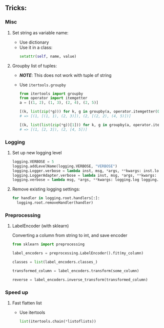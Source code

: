 ## Tricks:
### Misc

1.  Set string as variable name:
    -   Use dictionary
    -   Use it in a class:
        ```python
        setattr(self, name, value)
        ```

1.  Groupby list of tuples:

    -   **_NOTE_**: This does not work with tuple of string
    -   Use `itertools.groupby`

        ```Python
        from itertools import groupby
        from operator import itemgetter
        a = [(1, 2), (1, 3), (2, 4), (2, 5)]

        [(k, list(zip(*g))) for k, g in groupby(a, operator.itemgetter(0))]
        # => [(1, [(1, 1), (2, 3)]), (2, [(2, 2), (4, 5)])]

        [(k, list(list(zip(*g))[1])) for k, g in groupby(a, operator.itemgetter(0))]
        # => [(1, [2, 3]), (2, [4, 5])]
        ```

### Logging

1.  Set up new logging level

    ```python
    logging.VERBOSE = 5
    logging.addLevelName(logging.VERBOSE, "VERBOSE")
    logging.Logger.verbose = lambda inst, msg, *args, **kwargs: inst.log(logging.VERBOSE, msg, *args, **kwargs)
    logging.LoggerAdapter.verbose = lambda inst, msg, *args, **kwargs: inst.log(logging.VERBOSE, msg, *args, **kwargs)
    logging.verbose = lambda msg, *args, **kwargs: logging.log logging.VERBOSE, msg, *args, **kwargs)
    ```

1.  Remove existing logging settings:

    ```python
    for handler in logging.root.handlers[:]:
      logging.root.removeHandler(handler)
    ```

### Preprocessing

1.  LabelEncoder (with sklearn)

    Converting a column from string to int, and save encoder

    ```python
    from sklearn import preprocessing

    label_encoders = preprocessing.LabelEncoder().fit(my_column)

    classes = list(label_encoders.classes_)

    transformed_column = label_encoders.transform(some_column)

    reverse = label_encoders.inverse_transform(transformed_column)
    ```

### Speed up

1.  Fast flatten list

    -   Use itertools
        ```python
        list(itertools.chain(*listoflists))
        ```
